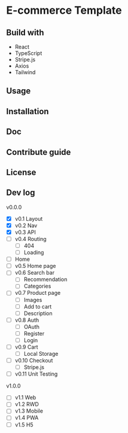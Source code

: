# E-commerce Template

## Build with

- React
- TypeScript
- Stripe.js
- Axios
- Tailwind

## Usage

## Installation
## Doc
## Contribute guide
## License
## Dev log

v0.0.0

- [x] v0.1 Layout
- [x] v0.2 Nav
- [x] v0.3 API
- [ ] v0.4 Routing
  - [ ] 404
  - [ ] Loading
- [ ] Home
- [ ] v0.5 Home page
- [ ] v0.6 Search bar
  - [ ] Recommendation
  - [ ] Categories
- [ ] v0.7 Product page
  - [ ] Images
  - [ ] Add to cart
  - [ ] Description
- [ ] v0.8 Auth
  - [ ] OAuth
  - [ ] Register
  - [ ] Login
- [ ] v0.9 Cart
  - [ ] Local Storage
- [ ] v0.10 Checkout
  - [ ] Stripe.js
- [ ] v0.11 Unit Testing

v1.0.0

- [ ] v1.1 Web
- [ ] v1.2 RWD
- [ ] v1.3 Mobile
- [ ] v1.4 PWA
- [ ] v1.5 H5